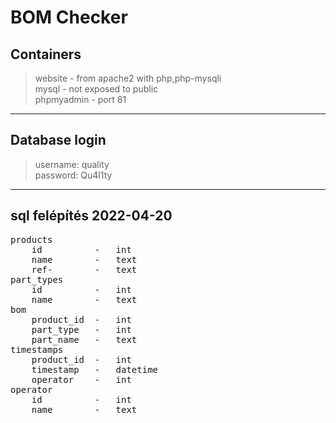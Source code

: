 # BOM Checker

## Containers
> website       - from apache2 with php,php-mysqli  
> mysql         - not exposed to public  
> phpmyadmin    - port 81
---

## Database login
> username: quality  
> password: Qu4l1ty
---

## sql felépítés 2022-04-20
<pre>
products
    id          -   int
    name        -   text
    ref-        -   text
part_types
    id          -   int
    name        -   text
bom
    product_id  -   int
    part_type   -   int
    part_name   -   text
timestamps
    product_id  -   int
    timestamp   -   datetime
    operator    -   int
operator
    id          -   int
    name        -   text
</pre>
